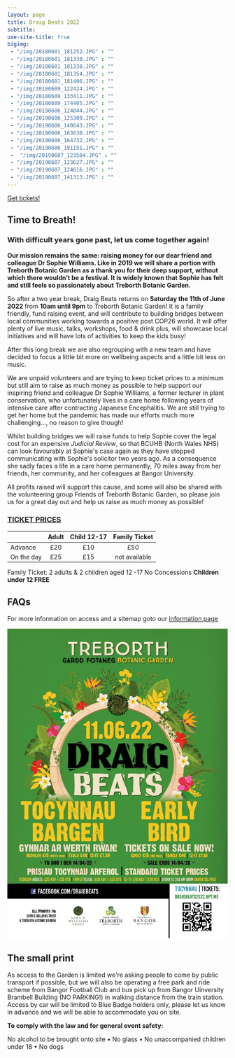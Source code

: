 ```yaml
---
layout: page
title: Draig Beats 2022
subtitle: 
use-site-title: true
bigimg:
 - "/img/20180601_181252.JPG" : ""
 - "/img/20180601_181330.JPG" : ""
 - "/img/20180601_181338.JPG" : ""
 - "/img/20180601_181354.JPG" : ""
 - "/img/20180601_181406.JPG" : ""
 - "/img/20180609_122424.JPG" : ""
 - "/img/20180609_133411.JPG" : ""
 - "/img/20180609_174405.JPG" : ""
 - "/img/20190606_124844.JPG" : ""
 - "/img/20190606_125309.JPG" : ""
 - "/img/20190606_140643.JPG" : ""
 - "/img/20190606_163630.JPG" : ""
 - "/img/20190606_164732.JPG" : ""
 - "/img/20190606_191151.JPG" : ""
 -  "/img/20190607_123504.JPG" : ""
 - "/img/20190607_123627.JPG" : ""
 - "/img/20190607_124616.JPG" : ""
 - "/img/20190607_141313.JPG" : ""
---
```



[Get tickets!](https://draigbeats2022.brownpapertickets.com)


## Time to Breath!

### With difficult years gone past, let us come together again!

**Our mission remains the same: raising money for our dear friend and colleague Dr Sophie Williams. Like in 2019 we will share a portion with Treborth Botanic Garden as a thank you for their deep support, without which there wouldn’t be a festival. It is widely known that Sophie has felt and still feels so passionately about Treborth Botanic Garden.**

So after a two year break, Draig Beats returns on **Saturday the 11th of June 2022** from **10am until 9pm** to Treborth Botanic Garden! It is a family friendly, fund raising event, and will contribute to building bridges between local communities working towards a positive post COP26 world. It will offer plenty of live music, talks, workshops, food & drink plus, will showcase local initiatives and will have lots of activities to keep the kids busy!

After this long break we are also regrouping with a new team and have decided to focus a little bit more on wellbeing aspects and a little bit less on music.

We are unpaid volunteers and are trying to keep ticket prices to a minimum but still aim to raise as much money as possible to help support our inspiring friend and colleague Dr Sophie Williams, a former lecturer in plant conservation, who unfortunately lives in a care home following years of intensive care after contracting Japanese Encephalitis. We are still trying to get her home but the pandemic has made our efforts much more challenging..., no reason to give though!

Whilst building bridges we will raise funds to help Sophie cover the legal cost for an expensive *Judicial Review*, so that BCUHB (North Wales NHS) can look favourably at Sophie's case again as they have stopped communicating with Sophie's solicitor two years ago. As a consequence she sadly faces a life in a care home permanently, 70 miles away from her friends, her community, and her colleagues at Bangor University.

All profits raised will support this cause, and some will also be shared with the volunteering group Friends of Treborth Botanic Garden, so please join us for a great day out and help us raise as much money as possible!

### [TICKET PRICES](https://draigbeats2022.brownpapertickets.com)


|           | **Adult**        | **Child 12-17** | **Family Ticket**|
|-----------|:----------------:|:---------------:|:----------------:|
|Advance    | £20              | £10             | £50              |
|On the day | £25              | £15             | not available    |

Family Ticket: 2 adults & 2 children aged 12 -17
No Concessions
**Children under 12 FREE**
 
## FAQs
For more information on access and a sitemap goto our [information page](/infos)

![Poster](/img/DRAIG_BEATS_A3_22_small.jpg)

## The small print

As access to the Garden is limited we're asking people to come by public transport if possible, but we will also be operating a free park and ride scheme from Bangor Football Club and bus pick up from Bangor Uinversity Brambell Building (NO PARKING!) in walking distance from the train station. Access by car will be limited to Blue Badge holders only, please let us know in advance and we will be able to accommodate you on site.

**To comply with the law and for general event safety:**

No alcohol to be brought onto site • No glass • No unaccompanied children under 18 • No dogs
